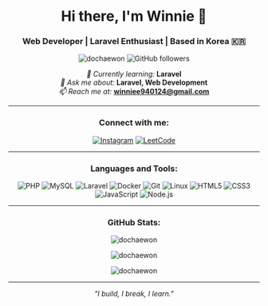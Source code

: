 <h1 align="center">Hi there, I'm Winnie 👋</h1>
<h3 align="center">Web Developer | Laravel Enthusiast | Based in Korea 🇰🇷</h3>

<p align="center">
  <img src="https://komarev.com/ghpvc/?username=dochaewon&label=Profile%20views&color=brightgreen&style=flat-square" alt="dochaewon" />
  <img alt="GitHub followers" src="https://img.shields.io/github/followers/dochaewon?style=social" />
</p>

<p align="center">
  <em>🌱 Currently learning:</em> <strong>Laravel</strong><br>
  <em>💬 Ask me about:</em> <strong>Laravel, Web Development</strong><br>
  <em>📫 Reach me at:</em> <strong><a href="mailto:winniee940124@gmail.com">winniee940124@gmail.com</a></strong>
</p>

---

<h3 align="center">Connect with me:</h3>
<p align="center">
  <a href="https://instagram.com/chaewon_do_winnie" target="blank"><img src="https://img.shields.io/badge/Instagram-%23E4405F.svg?&style=for-the-badge&logo=instagram&logoColor=white" alt="Instagram"></a>
  <a href="https://www.leetcode.com/winniedo" target="blank"><img src="https://img.shields.io/badge/LeetCode-%23FFA116.svg?&style=for-the-badge&logo=leetcode&logoColor=white" alt="LeetCode"></a>
</p>

---

<h3 align="center">Languages and Tools:</h3>
<p align="center">
  <img src="https://img.shields.io/badge/PHP-%23777BB4.svg?&style=for-the-badge&logo=php&logoColor=white" alt="PHP"/>
  <img src="https://img.shields.io/badge/MySQL-%234479A1.svg?&style=for-the-badge&logo=mysql&logoColor=white" alt="MySQL"/>
  <img src="https://img.shields.io/badge/Laravel-%23FF2D20.svg?&style=for-the-badge&logo=laravel&logoColor=white" alt="Laravel"/>
  <img src="https://img.shields.io/badge/Docker-%232496ED.svg?&style=for-the-badge&logo=docker&logoColor=white" alt="Docker"/>
  <img src="https://img.shields.io/badge/Git-%23F05033.svg?&style=for-the-badge&logo=git&logoColor=white" alt="Git"/>
  <img src="https://img.shields.io/badge/Linux-%23FCC624.svg?&style=for-the-badge&logo=linux&logoColor=black" alt="Linux"/>
  <img src="https://img.shields.io/badge/HTML5-%23E34F26.svg?&style=for-the-badge&logo=html5&logoColor=white" alt="HTML5"/>
  <img src="https://img.shields.io/badge/CSS3-%231572B6.svg?&style=for-the-badge&logo=css3&logoColor=white" alt="CSS3"/>
  <img src="https://img.shields.io/badge/JavaScript-%23F7DF1E.svg?&style=for-the-badge&logo=javascript&logoColor=black" alt="JavaScript"/>
  <img src="https://img.shields.io/badge/Node.js-%23339933.svg?&style=for-the-badge&logo=node-dot-js&logoColor=white" alt="Node.js"/>
</p>

---

<h3 align="center">GitHub Stats:</h3>
<p align="center">
  <img src="https://github-readme-stats.vercel.app/api/top-langs?username=dochaewon&show_icons=true&locale=en&layout=compact&theme=radical" alt="dochaewon" />
</p>

<p align="center">
  <img src="https://github-readme-stats.vercel.app/api?username=dochaewon&show_icons=true&locale=en&theme=radical" alt="dochaewon" />
</p>

<p align="center">
  <img src="https://github-readme-streak-stats.herokuapp.com/?user=dochaewon&theme=radical" alt="dochaewon" />
</p>

---

<p align="center">
  <i>"I build, I break, I learn."</i>
</p>
